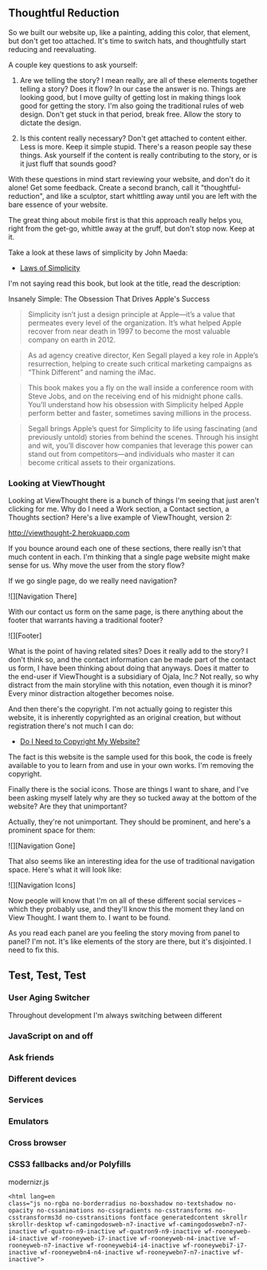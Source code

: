 Thoughtful Reduction
--------------------

So we built our website up, like a painting, adding this color, that element, but don't get too attached.  It's time to switch hats, and thoughtfully start reducing and reevaluating.

A couple key questions to ask yourself:

1. Are we telling the story? I mean really, are all of these elements together telling a story? Does it flow? In our case the answer is no. Things are looking good, but I move guilty of getting lost in making things look good for getting the story. I'm also going the traditional rules of web design.  Don't get stuck in that period, break free. Allow the story to dictate the design.

2. Is this content really necessary? Don't get attached to content either. Less is more. Keep it simple stupid. There's a reason people say these things. Ask yourself if the content is really contributing to the story, or is it just fluff that sounds good?

With these questions  in mind start reviewing your website, and don't do it alone! Get some feedback. Create a second branch, call it "thoughtful-reduction", and like a sculptor, start whittling away until you are left with the bare essence of your website.

The great thing about mobile first is that this approach really helps you, right from the get-go, whittle away at the gruff, but don't stop now. Keep at it.

Take a look at these laws of simplicity by John Maeda:

- [Laws of Simplicity][]

[Laws of Simplicity]:                     http://lawsofsimplicity.com/tag/laws/

I'm not saying read this book, but look at the title, read the description:

Insanely Simple: The Obsession That Drives Apple's Success

> Simplicity isn’t just a design principle at Apple—it’s a value that permeates every level of the organization. It’s what helped Apple recover from near death in 1997 to become the most valuable company on earth in 2012.

> As ad agency creative director, Ken Segall played a key role in Apple’s resurrection, helping to create such critical marketing campaigns as “Think Different” and naming the iMac.

> This book makes you a fly on the wall inside a conference room with Steve Jobs, and on the receiving end of his midnight phone calls. You’ll understand how his obsession with Simplicity helped Apple perform better and faster, sometimes saving millions in the process.

> Segall brings Apple’s quest for Simplicity to life using fascinating (and previously untold) stories from behind the scenes. Through his insight and wit, you’ll discover how companies that leverage this power can stand out from competitors—and individuals who master it can become critical assets to their organizations.

### Looking at ViewThought

Looking at ViewThought there is a bunch of things I'm seeing that just aren't clicking for me. Why do I need a Work section, a Contact section, a Thoughts section? Here's a live example of ViewThought, version 2:

http://viewthought-2.herokuapp.com

If you bounce around each one of these sections, there really isn't that much content in each. I'm thinking that a single page website might make sense for us. Why move the user from the story flow?

If we go single page, do we really need navigation?

![][Navigation There]

With our contact us form on the same page,  is there anything about the footer that warrants having a traditional footer?

![][Footer]

What is the point of having related sites? Does it really add to the story? I don't think so, and the contact information can be made part of the contact us form, I have been thinking about doing that anyways. Does it matter to the end-user if ViewThought is a subsidiary of Ojala, Inc.? Not really, so why distract from the main storyline with this notation, even though it is minor? Every minor distraction altogether becomes noise.

And then there's the copyright. I'm not actually going to register this website, it is inherently copyrighted as an original creation, but without registration there's not much I can do:

- [Do I Need to Copyright My Website?][Copyright]

[Copyright]:                     http://www.legalzoom.com/intellectual-property-rights/copyrights/do-i-need-copyright

The fact is this website is the sample used for this book, the code is freely available to you to learn from and use in your own works. I'm removing the copyright.

Finally there is the social icons. Those are things I want to share, and I've been asking myself lately why are they so tucked away at the bottom of the website? Are they that unimportant?

Actually, they're not unimportant. They should be prominent, and here's a prominent space for them:

![][Navigation Gone]

That also seems like an interesting idea for the use of traditional navigation space. Here's what it will look like:

![][Navigation Icons]

Now people will know that I'm on all of these different social services – which they probably use, and they'll know this the moment they land on View Thought. I want them to. I want to be found.

As you read each panel are you feeling the story moving from panel to panel? I'm not. It's like elements of the story are there, but it's disjointed. I need to fix this.

Test, Test, Test
----------------

### User Aging Switcher

Throughout development I'm always switching between different

### JavaScript on and off

### Ask friends

### Different devices

### Services

### Emulators

### Cross browser

### CSS3 fallbacks and/or Polyfills

modernizr.js

    <html lang=en
    class="js no-rgba no-borderradius no-boxshadow no-textshadow no-opacity no-cssanimations no-cssgradients no-csstransforms no-csstransforms3d no-csstransitions fontface generatedcontent skrollr skrollr-desktop wf-camingodosweb-n7-inactive wf-camingodoswebn7-n7-inactive wf-quatro-n9-inactive wf-quatron9-n9-inactive wf-rooneyweb-i4-inactive wf-rooneyweb-i7-inactive wf-rooneyweb-n4-inactive wf-rooneyweb-n7-inactive wf-rooneywebi4-i4-inactive wf-rooneywebi7-i7-inactive wf-rooneywebn4-n4-inactive wf-rooneywebn7-n7-inactive wf-inactive">

